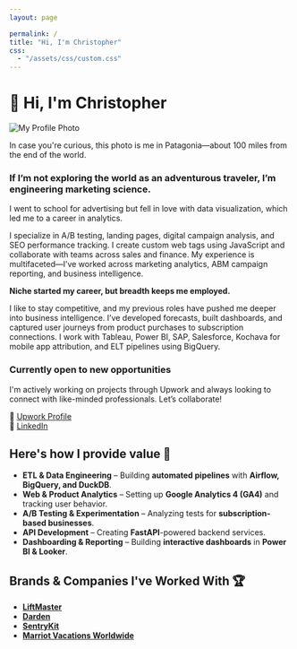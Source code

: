 ```yaml
---
layout: page

permalink: /
title: "Hi, I'm Christopher"
css:
  - "/assets/css/custom.css"
---
```


<link rel="stylesheet" href="{{ '/assets/css/custom.css' | relative_url }}">

<h1>👋 Hi, I'm Christopher</h1>


![My Profile Photo](/assets/img/Portfolio_Photo.jpg)


In case you're curious, this photo is me in Patagonia—about 100 miles from the end of the world.  

### If I’m not exploring the world as an adventurous traveler, I’m engineering marketing science.  

I went to school for advertising but fell in love with data visualization, which led me to a career in analytics.  

I specialize in A/B testing, landing pages, digital campaign analysis, and SEO performance tracking. I create custom web tags using JavaScript and collaborate with teams across sales and finance. My experience is multifaceted—I’ve worked across marketing analytics, ABM campaign reporting, and business intelligence.  

**Niche started my career, but breadth keeps me employed.**  

I like to stay competitive, and my previous roles have pushed me deeper into business intelligence. I’ve developed forecasts, built dashboards, and captured user journeys from product purchases to subscription connections. I work with Tableau, Power BI, SAP, Salesforce, Kochava for mobile app attribution, and ELT pipelines using BigQuery.  

### Currently open to new opportunities  
I'm actively working on projects through Upwork and always looking to connect with like-minded professionals. Let’s collaborate!  

🔗 [Upwork Profile](https://www.upwork.com/freelancers/~01a0bab5a290289ab6)  
🔗 [LinkedIn](https://www.linkedin.com/in/christopherlandaverde/)  


## Here's how I provide value  🚀

- **ETL & Data Engineering** – Building **automated pipelines** with **Airflow, BigQuery, and DuckDB**.
- **Web & Product Analytics** – Setting up **Google Analytics 4 (GA4)** and tracking user behavior.
- **A/B Testing & Experimentation** – Analyzing tests for **subscription-based businesses**.
- **API Development** – Creating **FastAPI**-powered backend services.
- **Dashboarding & Reporting** – Building **interactive dashboards** in **Power BI & Looker**.



## Brands & Companies I've Worked With 🏆
- **[LiftMaster](https://www.liftmaster.com/)**
- **[Darden](https://www.darden.com/)**
- **[SentryKit](https://www.sentrykit.com/)**
- **[Marriot Vacations Worldwide](https://www.marriottvacationsworldwide.com/)**
